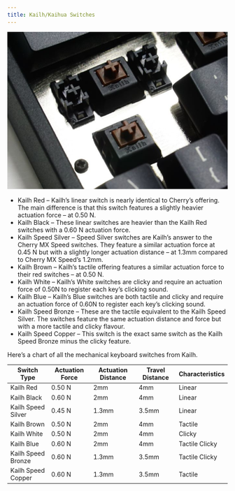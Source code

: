 ```yaml
---
title: Kailh/Kaihua Switches
---
```


![](./kailh-switches.png?height=700px)

* Kailh Red – Kailh’s linear switch is nearly identical to Cherry’s offering. The main difference is that this switch features a slightly heavier actuation force – at 0.50 N.
* Kailh Black – These linear switches are heavier than the Kailh Red switches with a 0.60 N actuation force.
* Kailh Speed Silver – Speed Silver switches are Kailh’s answer to the Cherry MX Speed switches. They feature a similar actuation force at 0.45 N but with a slightly longer actuation distance – at 1.3mm compared to Cherry MX Speed’s 1.2mm.
* Kailh Brown – Kailh’s tactile offering features a similar actuation force to their red switches – at 0.50 N.
* Kailh White – Kailh’s White switches are clicky and require an actuation force of 0.50N to register each key’s clicking sound.
* Kailh Blue – Kailh’s Blue switches are both tactile and clicky and require an actuation force of 0.60N to register each key’s clicking sound.
* Kailh Speed Bronze – These are the tactile equivalent to the Kailh Speed Silver. The switches feature the same actuation distance and force but with a more tactile and clicky flavour.
* Kailh Speed Copper – This switch is the exact same switch as the Kailh Speed Bronze minus the clicky feature.

Here’s a chart of all the mechanical keyboard switches from Kailh.

| Switch Type           | Actuation Force | Actuation Distance | Travel Distance | Characteristics |
|-----------------------|-----------------|--------------------|-----------------|-----------------|
| Kailh Red 	        | 0.50 N          | 2mm                | 4mm             | Linear          |
| Kailh Black           | 0.60 N          | 2mm                | 4mm             | Linear          |
| Kailh Speed Silver    | 0.45 N          | 1.3mm              | 3.5mm           | Linear          |
| Kailh Brown           | 0.50 N          | 2mm                | 4mm             | Tactile         |
| Kailh White           | 0.50 N          | 2mm                | 4mm             | Clicky          |
| Kailh Blue            | 0.60 N          | 2mm                | 4mm             | Tactile Clicky  |
| Kailh Speed Bronze    | 0.60 N          | 1.3mm              | 3.5mm           | Tactile Clicky  |
| Kailh Speed Copper    | 0.60 N          | 1.3mm              | 3.5mm           | Tactile         |
